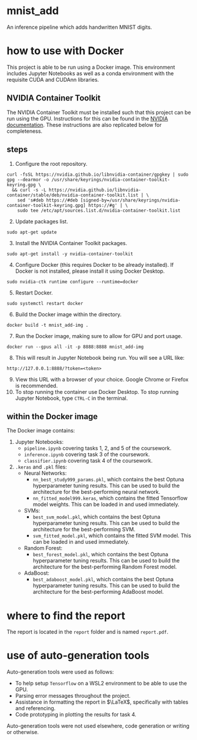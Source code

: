 # mnist_add
An inference pipeline which adds handwritten MNIST digits.

# how to use with Docker
This project is able to be run using a Docker image. This environment includes Jupyter Notebooks as well as a conda environment with the requisite CUDA and CUDAnn libraries.
## NVIDIA Container Toolkit

The NVIDIA Container Toolkit must be installed such that this project can be run using the GPU. Instructions for this can be found in the [NVIDIA documentation](https://docs.nvidia.com/datacenter/cloud-native/container-toolkit/latest/install-guide.html). These instructions are also replicated below for completeness.

## steps

1. Configure the root repository.

```
curl -fsSL https://nvidia.github.io/libnvidia-container/gpgkey | sudo gpg --dearmor -o /usr/share/keyrings/nvidia-container-toolkit-keyring.gpg \
  && curl -s -L https://nvidia.github.io/libnvidia-container/stable/deb/nvidia-container-toolkit.list | \
    sed 's#deb https://#deb [signed-by=/usr/share/keyrings/nvidia-container-toolkit-keyring.gpg] https://#g' | \
    sudo tee /etc/apt/sources.list.d/nvidia-container-toolkit.list
```
2. Update packages list.
```
sudo apt-get update
```
3. Install the NVIDIA Container Toolkit packages.
```
sudo apt-get install -y nvidia-container-toolkit
```
4. Configure Docker (this requires Docker to be already installed). If Docker is not installed, please install it using Docker Desktop.
```
sudo nvidia-ctk runtime configure --runtime=docker
```
5. Restart Docker.
```
sudo systemctl restart docker
```
6. Build the Docker image within the directory.
```
docker build -t mnist_add-img .
```
7. Run the Docker image, making sure to allow for GPU and port usage.
```
docker run --gpus all -it -p 8888:8888 mnist_add-img
```
8. This will result in Jupyter Notebook being run. You will see a URL like:
```
http://127.0.0.1:8888/?token=<token>
```
9. View this URL with a browser of your choice. Google Chrome or Firefox is recommended.
10. To stop running the container use Docker Desktop. To stop running Jupyter Notebook, type `CTRL-C` in the terminal.

## within the Docker image
The Docker image contains:
1. Jupyter Notebooks:
    - `pipeline.ipynb` covering tasks 1, 2, and 5 of the coursework.
    - `inference.ipynb` covering task 3 of the coursework.
    - `classifier.ipynb` covering task 4 of the coursework.
2. `.keras` and `.pkl` files:
    - Neural Networks:
        - `nn_best_study999_params.pkl`, which contains the best Optuna hyperparameter tuning results. This can be used to build the architecture for the best-performing neural network.
        - `nn_fitted_model999.keras`, which contains the fitted Tensorflow model weights. This can be loaded in and used immediately.
    - SVMs:
        - `best_svm_model.pkl`, which contains the best Optuna hyperparameter tuning results. This can be used to build the architecture for the best-performing SVM.
        - `svm_fitted_model.pkl`, which contains the fitted SVM model. This can be loaded in and used immediately.
    - Random Forest:
        - `best_forest_model.pkl`, which contains the best Optuna hyperparameter tuning results. This can be used to build the architecture for the best-performing Random Forest model.
    - AdaBoost:
        - `best_adaboost_model.pkl`, which contains the best Optuna hyperparameter tuning results. This can be used to build the architecture for the best-performing AdaBoost model.

# where to find the report
The report is located in the `report` folder and is named `report.pdf`.

# use of auto-generation tools

Auto-generation tools were used as follows:
- To help setup `Tensorflow` on a WSL2 environment to be able to use the GPU.
- Parsing error messages throughout the project.
- Assistance in formatting the report in $\LaTeX$, specifically with tables and referencing.
- Code prototyping in plotting the results for task 4. 

Auto-generation tools were not used elsewhere, code generation or writing or otherwise.
